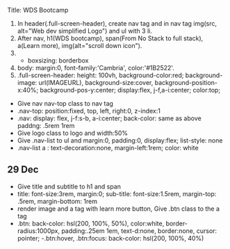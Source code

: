 Title: WDS Bootcamp

1. In header(.full-screen-header), create nav tag and in nav tag img(src, alt="Web dev simplified Logo") and ul with 3 li.
2. After nav, h1(WDS bootcamp), span(From No Stack to full stack), a(Learn more), img(alt="scroll down icon").
3. - boxsizing: borderbox
4. body: margin:0, font-family:'Cambria', color:'#1B2522'.
5. .full-screen-header: height: 100vh, background-color:red; background-image: url(IMAGEURL), background-size:cover, background-position-x:40%; background-pos-y:center; display:flex, j-f,a-i:center; color:top;

- Give nav nav-top class to nav tag
- .nav-top: position:fixed, top, left, right:0, z-index:1
- .nav: display: flex, j-f:s-b, a-i:center; back-color: same as above paddng: .5rem 1rem
- Give logo class to logo and width:50%
- Give .nav-list to ul and margin:0, padding:0, display:flex; list-style: none
- .nav-list a : text-decoration:none, margin-left:1rem; color: white

## 29 Dec

- Give title and subtitle to h1 and span
- title: font-size:3rem, margin:0; sub-title: font-size:1.5rem, margin-top: .5rem, margin-bottom: 1rem
- render image and a tag with learn more button, Give .btn class to the a tag
- .btn: back-color: hsl(200, 100%, 50%), color:white, border-radius:1000px, padding:.25em 1em, text-d:none, border:none, cursor: pointer;
  -.btn:hover, .btn:focus: back-color: hsl(200, 100%, 40%)
